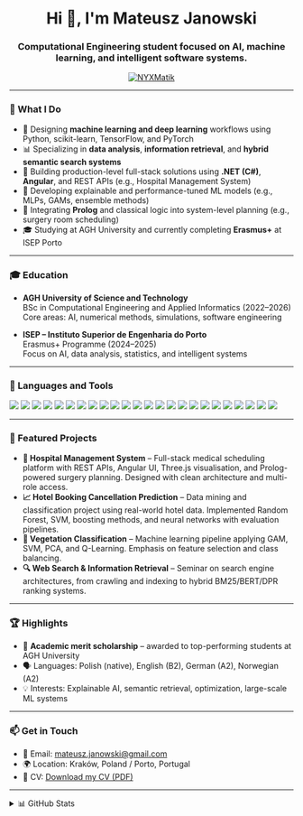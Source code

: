 <h1 align="center">Hi 👋, I'm Mateusz Janowski</h1>
<h3 align="center">Computational Engineering student focused on AI, machine learning, and intelligent software systems.</h3>

<p align="center">
  <a href="https://github.com/NYXMatik" target="_blank">
    <img src="https://komarev.com/ghpvc/?username=NYXMatik&label=Profile%20views&color=0e75b6&style=flat" alt="NYXMatik" />
  </a>
</p>

---

### 🧠 What I Do

- 🧪 Designing **machine learning and deep learning** workflows using Python, scikit-learn, TensorFlow, and PyTorch
- 📊 Specializing in **data analysis**, **information retrieval**, and **hybrid semantic search systems**
- 🏥 Building production-level full-stack solutions using **.NET (C#)**, **Angular**, and REST APIs (e.g., Hospital Management System)
- 🤖 Developing explainable and performance-tuned ML models (e.g., MLPs, GAMs, ensemble methods)
- 🧠 Integrating **Prolog** and classical logic into system-level planning (e.g., surgery room scheduling)
- 🎓 Studying at AGH University and currently completing **Erasmus+** at ISEP Porto

---

### 🎓 Education

- **AGH University of Science and Technology**  
  BSc in Computational Engineering and Applied Informatics (2022–2026)  
  Core areas: AI, numerical methods, simulations, software engineering

- **ISEP – Instituto Superior de Engenharia do Porto**  
  Erasmus+ Programme (2024–2025)  
  Focus on AI, data analysis, statistics, and intelligent systems

---

### 🚀 Languages and Tools

<p align="left">
  <img src="https://img.shields.io/badge/Python-3776AB?style=flat&logo=python&logoColor=white" />
  <img src="https://img.shields.io/badge/C-00599C?style=flat&logo=c&logoColor=white" />
  <img src="https://img.shields.io/badge/C++-00599C?style=flat&logo=cplusplus&logoColor=white" />
  <img src="https://img.shields.io/badge/C%23-239120?style=flat&logo=c-sharp&logoColor=white" />
  <img src="https://img.shields.io/badge/Java-007396?style=flat&logo=java&logoColor=white" />
  <img src="https://img.shields.io/badge/JavaScript-F7DF1E?style=flat&logo=javascript&logoColor=black" />
  <img src="https://img.shields.io/badge/TypeScript-3178C6?style=flat&logo=typescript&logoColor=white" />
  <img src="https://img.shields.io/badge/HTML5-E34F26?style=flat&logo=html5&logoColor=white" />
  <img src="https://img.shields.io/badge/CSS3-1572B6?style=flat&logo=css3&logoColor=white" />
  <img src="https://img.shields.io/badge/R-276DC3?style=flat&logo=r&logoColor=white" />
  <img src="https://img.shields.io/badge/Assembly-6E4C13?style=flat" />
  <img src="https://img.shields.io/badge/SQL-003B57?style=flat&logo=sqlite&logoColor=white" />
  <img src="https://img.shields.io/badge/PROLOG-004080?style=flat" />
  <img src="https://img.shields.io/badge/LaTeX-008080?style=flat&logo=latex&logoColor=white" />
  <img src="https://img.shields.io/badge/.NET-512BD4?style=flat&logo=dotnet&logoColor=white" />
  <img src="https://img.shields.io/badge/Angular-DD0031?style=flat&logo=angular&logoColor=white" />
  <img src="https://img.shields.io/badge/Jupyter-F37626?style=flat&logo=jupyter&logoColor=white" />
  <img src="https://img.shields.io/badge/TensorFlow-FF6F00?style=flat&logo=tensorflow&logoColor=white" />
  <img src="https://img.shields.io/badge/Keras-D00000?style=flat&logo=keras&logoColor=white" />
  <img src="https://img.shields.io/badge/PyTorch-EE4C2C?style=flat&logo=pytorch&logoColor=white" />
  <img src="https://img.shields.io/badge/Scikit--learn-F7931E?style=flat&logo=scikit-learn&logoColor=white" />
  <img src="https://img.shields.io/badge/Three.js-000000?style=flat&logo=three.js&logoColor=white" />
  <img src="https://img.shields.io/badge/Git-F05032?style=flat&logo=git&logoColor=white" />
  <img src="https://img.shields.io/badge/Visual%20Studio-5C2D91?style=flat&logo=visual-studio&logoColor=white" />
</p>

---

### 📌 Featured Projects

- **🧠 Hospital Management System** – Full-stack medical scheduling platform with REST APIs, Angular UI, Three.js visualisation, and Prolog-powered surgery planning. Designed with clean architecture and multi-role access.
- **📈 Hotel Booking Cancellation Prediction** – Data mining and classification project using real-world hotel data. Implemented Random Forest, SVM, boosting methods, and neural networks with evaluation pipelines.
- **🌱 Vegetation Classification** – Machine learning pipeline applying GAM, SVM, PCA, and Q-Learning. Emphasis on feature selection and class balancing.
- **🔍 Web Search & Information Retrieval** – Seminar on search engine architectures, from crawling and indexing to hybrid BM25/BERT/DPR ranking systems.

---

### 🏆 Highlights

- 🥇 **Academic merit scholarship** – awarded to top-performing students at AGH University
- 🗣️ Languages: Polish (native), English (B2), German (A2), Norwegian (A2)
- 💡 Interests: Explainable AI, semantic retrieval, optimization, large-scale ML systems

---

### 📫 Get in Touch

- 📧 Email: mateusz.janowski@gmail.com
- 🌍 Location: Kraków, Poland / Porto, Portugal
- 🧠 CV: [Download my CV (PDF)](./CV_Mateusz_Janowski_eng.pdf)

---

<details>
  <summary>📊 GitHub Stats</summary>
  <p align="center">
    <img src="https://github-readme-stats.vercel.app/api?username=NYXMatik&show_icons=true&theme=tokyonight" alt="Mateusz's GitHub stats" />
    <br/>
    <img src="https://github-readme-stats.vercel.app/api/top-langs/?username=NYXMatik&layout=compact&theme=tokyonight" />
  </p>
</details>
